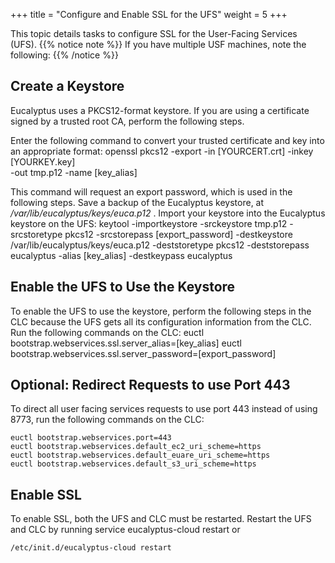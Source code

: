 +++
title = "Configure and Enable SSL for the UFS"
weight = 5
+++

This topic details tasks to configure SSL for the User-Facing Services (UFS).
{{% notice note %}}
If you have multiple USF machines, note the following: 
{{% /notice %}}

## Create a Keystore
Eucalyptus uses a PKCS12-format keystore. If you are using a certificate signed by a trusted root CA, perform the following steps. 

Enter the following command to convert your trusted certificate and key into an appropriate format: 
    openssl pkcs12 -export -in [YOURCERT.crt] -inkey [YOURKEY.key] \
     -out tmp.p12 -name [key_alias]

This command will request an export password, which is used in the following steps. Save a backup of the Eucalyptus keystore, at */var/lib/eucalyptus/keys/euca.p12* . Import your keystore into the Eucalyptus keystore on the UFS: 
    keytool -importkeystore -srckeystore tmp.p12 -srcstoretype pkcs12 
    -srcstorepass [export_password] -destkeystore /var/lib/eucalyptus/keys/euca.p12 
    -deststoretype pkcs12 -deststorepass eucalyptus -alias [key_alias] -destkeypass eucalyptus


## Enable the UFS to Use the Keystore
To enable the UFS to use the keystore, perform the following steps in the CLC because the UFS gets all its configuration information from the CLC. Run the following commands on the CLC: 
    euctl bootstrap.webservices.ssl.server_alias=[key_alias]
    euctl bootstrap.webservices.ssl.server_password=[export_password]


## Optional: Redirect Requests to use Port 443
To direct all user facing services requests to use port 443 instead of using 8773, run the following commands on the CLC: 


    euctl bootstrap.webservices.port=443
    euctl bootstrap.webservices.default_ec2_uri_scheme=https
    euctl bootstrap.webservices.default_euare_uri_scheme=https
    euctl bootstrap.webservices.default_s3_uri_scheme=https


## Enable SSL
To enable SSL, both the UFS and CLC must be restarted. Restart the UFS and CLC by running service eucalyptus-cloud restart or 


    /etc/init.d/eucalyptus-cloud restart

